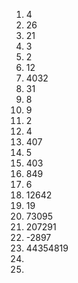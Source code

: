1. 4
2. 26
3. 21
4. 3
5. 2
6. 12
7. 4032
8. 31
9. 8
10. 9
11. 2
12. 4
13. 407
14. 5
15. 403
16. 849
17. 6
18. 12642
19. 19
20. 73095
21. 207291
22. -2897
23. 44354819
24. 
25. 